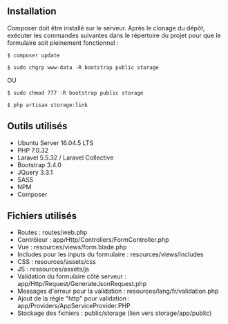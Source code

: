## Installation

Composer doit être installé sur le serveur.
Après le clonage du dépôt, exécuter les commandes suivantes dans le répertoire du projet pour que le formulaire soit pleinement fonctionnel :

````
$ composer update
````

````
$ sudo chgrp www-data -R bootstrap public storage
````

OU

````
$ sudo chmod 777 -R bootstrap public storage
````

````
$ php artisan storage:link
````

## Outils utilisés

- Ubuntu Server 16.04.5 LTS
- PHP 7.0.32
- Laravel 5.5.32 / Laravel Collective
- Bootstrap 3.4.0
- JQuery 3.3.1
- SASS
- NPM
- Composer

## Fichiers utilisés

- Routes : routes/web.php
- Contrôleur : app/Http/Controllers/FormController.php
- Vue : resources/views/form.blade.php
- Includes pour les inputs du formulaire : resources/views/includes
- CSS : resources/assets/css
- JS : ressources/assets/js
- Validation du formulaire côté serveur : app/Http/Request/GenerateJsonRequest.php
- Messages d'erreur pour la validation : resources/lang/fr/validation.php
- Ajout de la règle "http" pour validation : app/Providers/AppServiceProvider.PHP
- Stockage des fichiers : public/storage (lien vers storage/app/public)
